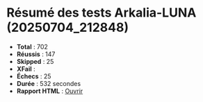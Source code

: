 # Résumé des tests Arkalia-LUNA (20250704_212848)

- **Total** : 702
- **Réussis** : 147
- **Skipped** : 25
- **XFail** : 
- **Échecs** : 25
- **Durée** : 532 secondes
- **Rapport HTML** : [Ouvrir](file:///Volumes/T7/devstation/cursor/arkalia-luna-pro/htmlcov/index.html)

